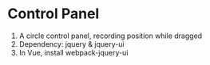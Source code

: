 # Control Panel

1. A circle control panel, recording position while dragged
2. Dependency: jquery &  jquery-ui
3. In Vue, install webpack-jquery-ui